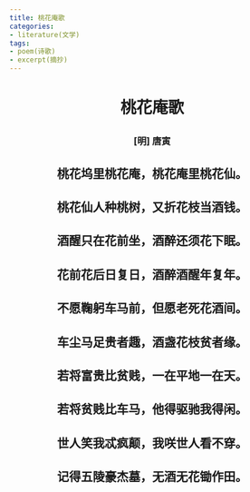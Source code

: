 ```yaml
---
title: 桃花庵歌
categories:
- literature(文学)
tags:
- poem(诗歌)
- excerpt(摘抄)
---
```


<h1><p style="text-align: center;">桃花庵歌</p></h1>

<h3><p style="text-align: center;">[明] 唐寅</p></h3>

<h2><p style="text-align: center;">桃花坞里桃花庵，桃花庵里桃花仙。</p></h2>

<h2><p style="text-align: center;">桃花仙人种桃树，又折花枝当酒钱。</p></h2>

<h2><p style="text-align: center;">酒醒只在花前坐，酒醉还须花下眠。</p></h2>

<h2><p style="text-align: center;">花前花后日复日，酒醉酒醒年复年。</p></h2>

<h2><p style="text-align: center;">不愿鞠躬车马前，但愿老死花酒间。</p></h2>

<h2><p style="text-align: center;">车尘马足贵者趣，酒盏花枝贫者缘。</p></h2>

<h2><p style="text-align: center;">若将富贵比贫贱，一在平地一在天。</p></h2>

<h2><p style="text-align: center;">若将贫贱比车马，他得驱驰我得闲。</p></h2>

<h2><p style="text-align: center;">世人笑我忒疯颠，我咲世人看不穿。</p></h2>

<h2><p style="text-align: center;">记得五陵豪杰墓，无酒无花锄作田。</p></h2>
